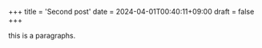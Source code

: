 +++
title = 'Second post'
date = 2024-04-01T00:40:11+09:00
draft = false
+++


this is a paragraphs.
